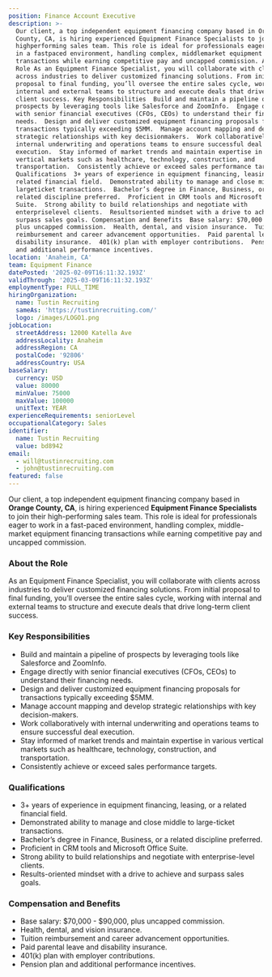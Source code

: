 ```yaml
---
position: Finance Account Executive
description: >-
  Our client, a top independent equipment financing company based in Orange
  County, CA, is hiring experienced Equipment Finance Specialists to join their
  highperforming sales team. This role is ideal for professionals eager to work
  in a fastpaced environment, handling complex, middlemarket equipment financing
  transactions while earning competitive pay and uncapped commission. About the
  Role As an Equipment Finance Specialist, you will collaborate with clients
  across industries to deliver customized financing solutions. From initial
  proposal to final funding, you’ll oversee the entire sales cycle, working with
  internal and external teams to structure and execute deals that drive longterm
  client success. Key Responsibilities  Build and maintain a pipeline of
  prospects by leveraging tools like Salesforce and ZoomInfo.  Engage directly
  with senior financial executives (CFOs, CEOs) to understand their financing
  needs.  Design and deliver customized equipment financing proposals for
  transactions typically exceeding $5MM.  Manage account mapping and develop
  strategic relationships with key decisionmakers.  Work collaboratively with
  internal underwriting and operations teams to ensure successful deal
  execution.  Stay informed of market trends and maintain expertise in various
  vertical markets such as healthcare, technology, construction, and
  transportation.  Consistently achieve or exceed sales performance targets.
  Qualifications  3+ years of experience in equipment financing, leasing, or a
  related financial field.  Demonstrated ability to manage and close middle to
  largeticket transactions.  Bachelor’s degree in Finance, Business, or a
  related discipline preferred.  Proficient in CRM tools and Microsoft Office
  Suite.  Strong ability to build relationships and negotiate with
  enterpriselevel clients.  Resultsoriented mindset with a drive to achieve and
  surpass sales goals. Compensation and Benefits  Base salary: $70,000  $90,000,
  plus uncapped commission.  Health, dental, and vision insurance.  Tuition
  reimbursement and career advancement opportunities.  Paid parental leave and
  disability insurance.  401(k) plan with employer contributions.  Pension plan
  and additional performance incentives.
location: 'Anaheim, CA'
team: Equipment Finance
datePosted: '2025-02-09T16:11:32.193Z'
validThrough: '2025-03-09T16:11:32.193Z'
employmentType: FULL_TIME
hiringOrganization:
  name: Tustin Recruiting
  sameAs: 'https://tustinrecruiting.com/'
  logo: /images/LOGO1.png
jobLocation:
  streetAddress: 12000 Katella Ave
  addressLocality: Anaheim
  addressRegion: CA
  postalCode: '92806'
  addressCountry: USA
baseSalary:
  currency: USD
  value: 80000
  minValue: 75000
  maxValue: 100000
  unitText: YEAR
experienceRequirements: seniorLevel
occupationalCategory: Sales
identifier:
  name: Tustin Recruiting
  value: bd8942
email:
  - will@tustinrecruiting.com
  - john@tustinrecruiting.com
featured: false
---
```


Our client, a top independent equipment financing company based in **Orange County, CA**, is hiring experienced **Equipment Finance Specialists** to join their high-performing sales team. This role is ideal for professionals eager to work in a fast-paced environment, handling complex, middle-market equipment financing transactions while earning competitive pay and uncapped commission.

### About the Role
As an Equipment Finance Specialist, you will collaborate with clients across industries to deliver customized financing solutions. From initial proposal to final funding, you’ll oversee the entire sales cycle, working with internal and external teams to structure and execute deals that drive long-term client success.

### Key Responsibilities
- Build and maintain a pipeline of prospects by leveraging tools like Salesforce and ZoomInfo.  
- Engage directly with senior financial executives (CFOs, CEOs) to understand their financing needs.  
- Design and deliver customized equipment financing proposals for transactions typically exceeding $5MM.  
- Manage account mapping and develop strategic relationships with key decision-makers.  
- Work collaboratively with internal underwriting and operations teams to ensure successful deal execution.  
- Stay informed of market trends and maintain expertise in various vertical markets such as healthcare, technology, construction, and transportation.  
- Consistently achieve or exceed sales performance targets.  

### Qualifications
- 3+ years of experience in equipment financing, leasing, or a related financial field.  
- Demonstrated ability to manage and close middle to large-ticket transactions.  
- Bachelor’s degree in Finance, Business, or a related discipline preferred.  
- Proficient in CRM tools and Microsoft Office Suite.  
- Strong ability to build relationships and negotiate with enterprise-level clients.  
- Results-oriented mindset with a drive to achieve and surpass sales goals.  

### Compensation and Benefits
- Base salary: $70,000 - $90,000, plus uncapped commission.  
- Health, dental, and vision insurance.  
- Tuition reimbursement and career advancement opportunities.  
- Paid parental leave and disability insurance.  
- 401(k) plan with employer contributions.  
- Pension plan and additional performance incentives.  
